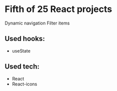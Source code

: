 # Fifth of 25 React projects
Dynamic navigation
Filter items
## Used hooks:
- useState

## Used tech:
- React
- React-icons
